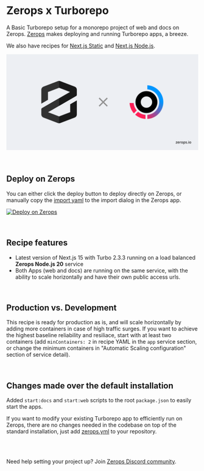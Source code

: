 # Zerops x Turborepo

A Basic Turborepo setup for a monorepo project of web and docs on Zerops. [Zerops](https://zerops.io) makes deploying and running Turborepo apps, a breeze.

We also have recipes for [Next.js Static](https://github.com/zeropsio/recipe-nextjs-static) and [Next.js Node.js](https://github.com/zeropsio/recipe-nextjs-nodejs).

![turborepo](https://github.com/zeropsio/recipe-shared-assets/blob/main/covers/svg/cover-turborepo.svg)

<br/>

## Deploy on Zerops

You can either click the deploy button to deploy directly on Zerops, or manually copy the [import yaml](https://github.com/zeropsio/recipe-turborepo/blob/main/zerops-project-import.yml) to the import dialog in the Zerops app.

[![Deploy on Zerops](https://github.com/zeropsio/recipe-shared-assets/blob/main/deploy-button/green/deploy-button.svg)](https://app.zerops.io/recipe/turborepo)

<br/>

## Recipe features

- Latest version of Next.js 15 with Turbo 2.3.3 running on a load balanced **Zerops Node.js 20** service
- Both Apps (web and docs) are running on the same service, with the ability to scale horizontally and have their own public access urls.

<br/>

## Production vs. Development

This recipe is ready for production as is, and will scale horizontally by adding more containers in case of high traffic surges. If you want to achieve the highest baseline reliability and resiliace, start with at least two containers (add `minContainers: 2` in recipe YAML in the `app` service section, or change the minimum containers in "Automatic Scaling configuration" section of service detail).

<br/>

## Changes made over the default installation

Added `start:docs` and `start:web` scripts to the root `package.json` to easily start the apps.

If you want to modify your existing Turborepo app to efficiently run on Zerops, there are no changes needed in the codebase on top of the standard installation, just add [zerops.yml](https://github.com/zeropsio/recipe-turborepo/blob/main/zerops.yml) to your repository.

<br/>
<br/>

Need help setting your project up? Join [Zerops Discord community](https://discord.com/invite/WDvCZ54).